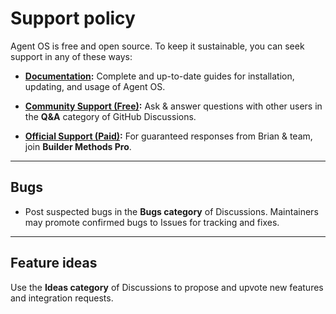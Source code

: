# Support policy

Agent OS is free and open source. To keep it sustainable, you can seek support in any of these ways:

- **[Documentation](https://ChenReuven.com/cyberark-ai-spec-os):** Complete and up-to-date guides for installation, updating, and usage of Agent OS.

- **[Community Support (Free)](https://github.com/ChenReuven/cyberark-ai-spec-os/discussions):** Ask & answer questions with other users in the **Q&A** category of GitHub Discussions.

- **[Official Support (Paid)](https://ChenReuven.com/pro):** For guaranteed responses from Brian & team, join **Builder Methods Pro**.

---

## Bugs
- Post suspected bugs in the **Bugs category** of Discussions.  Maintainers may promote confirmed bugs to Issues for tracking and fixes.

---

## Feature ideas
Use the **Ideas category** of Discussions to propose and upvote new features and integration requests.
